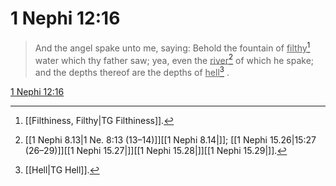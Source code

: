 # 1 Nephi 12:16

> And the angel spake unto me, saying: Behold the fountain of <u>filthy</u>[^a] water which thy father saw; yea, even the <u>river</u>[^b] of which he spake; and the depths thereof are the depths of <u>hell</u>[^c] .

[1 Nephi 12:16](https://www.churchofjesuschrist.org/study/scriptures/bofm/1-ne/12?lang=eng&id=p16#p16)


[^a]: [[Filthiness, Filthy|TG Filthiness]].  
[^b]: [[1 Nephi 8.13|1 Ne. 8:13 (13–14)]][[1 Nephi 8.14|]]; [[1 Nephi 15.26|15:27 (26–29)]][[1 Nephi 15.27|]][[1 Nephi 15.28|]][[1 Nephi 15.29|]].  
[^c]: [[Hell|TG Hell]].  
